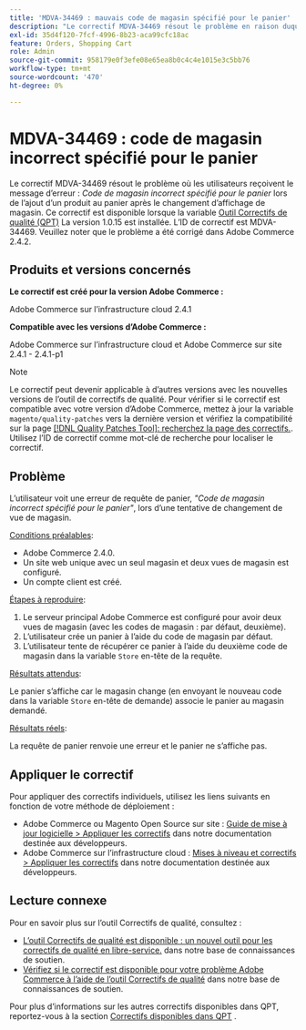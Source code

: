 ```yaml
---
title: 'MDVA-34469 : mauvais code de magasin spécifié pour le panier'
description: "Le correctif MDVA-34469 résout le problème en raison duquel les utilisateurs reçoivent le message d’erreur : *Code de magasin incorrect spécifié pour le panier* lors de l’ajout d’un produit au panier après le changement d’affichage du magasin. Ce correctif est disponible lorsque l’[outil de correctifs de qualité (QPT)](https://devdocs.magento.com/guides/v2.4/comp-mgr/patching.html#mqp) 1.0.15 est installé. L’ID de correctif est MDVA-34469. Veuillez noter que le problème a été corrigé dans Adobe Commerce 2.4.2."
exl-id: 35d4f120-7fcf-4996-8b23-aca99cfc18ac
feature: Orders, Shopping Cart
role: Admin
source-git-commit: 958179e0f3efe08e65ea8b0c4c4e1015e3c5bb76
workflow-type: tm+mt
source-wordcount: '470'
ht-degree: 0%

---
```


# MDVA-34469 : code de magasin incorrect spécifié pour le panier

Le correctif MDVA-34469 résout le problème où les utilisateurs reçoivent le message d’erreur : *Code de magasin incorrect spécifié pour le panier* lors de l’ajout d’un produit au panier après le changement d’affichage de magasin. Ce correctif est disponible lorsque la variable [Outil Correctifs de qualité (QPT)](https://devdocs.magento.com/guides/v2.4/comp-mgr/patching.html#mqp) La version 1.0.15 est installée. L’ID de correctif est MDVA-34469. Veuillez noter que le problème a été corrigé dans Adobe Commerce 2.4.2.

## Produits et versions concernés

**Le correctif est créé pour la version Adobe Commerce :**

Adobe Commerce sur l’infrastructure cloud 2.4.1

**Compatible avec les versions d’Adobe Commerce :**

Adobe Commerce sur l’infrastructure cloud et Adobe Commerce sur site 2.4.1 - 2.4.1-p1

>[!NOTE]
>
>Le correctif peut devenir applicable à d’autres versions avec les nouvelles versions de l’outil de correctifs de qualité. Pour vérifier si le correctif est compatible avec votre version d’Adobe Commerce, mettez à jour la variable `magento/quality-patches` vers la dernière version et vérifiez la compatibilité sur la page [[!DNL Quality Patches Tool]: recherchez la page des correctifs.](https://devdocs.magento.com/quality-patches/tool.html#patch-grid). Utilisez l’ID de correctif comme mot-clé de recherche pour localiser le correctif.

## Problème

L’utilisateur voit une erreur de requête de panier, *&quot;Code de magasin incorrect spécifié pour le panier&quot;*, lors d’une tentative de changement de vue de magasin.

<u>Conditions préalables</u>:

* Adobe Commerce 2.4.0.
* Un site web unique avec un seul magasin et deux vues de magasin est configuré.
* Un compte client est créé.

<u>Étapes à reproduire</u>:

1. Le serveur principal Adobe Commerce est configuré pour avoir deux vues de magasin (avec les codes de magasin : par défaut, deuxième).
1. L’utilisateur crée un panier à l’aide du code de magasin par défaut.
1. L’utilisateur tente de récupérer ce panier à l’aide du deuxième code de magasin dans la variable `Store` en-tête de la requête.

<u>Résultats attendus</u>:

Le panier s’affiche car le magasin change (en envoyant le nouveau code dans la variable `Store` en-tête de demande) associe le panier au magasin demandé.

<u>Résultats réels</u>:

La requête de panier renvoie une erreur et le panier ne s’affiche pas.

## Appliquer le correctif

Pour appliquer des correctifs individuels, utilisez les liens suivants en fonction de votre méthode de déploiement :

* Adobe Commerce ou Magento Open Source sur site : [Guide de mise à jour logicielle > Appliquer les correctifs](https://devdocs.magento.com/guides/v2.4/comp-mgr/patching/mqp.html) dans notre documentation destinée aux développeurs.
* Adobe Commerce sur l’infrastructure cloud : [Mises à niveau et correctifs > Appliquer les correctifs](https://devdocs.magento.com/cloud/project/project-patch.html) dans notre documentation destinée aux développeurs.

## Lecture connexe

Pour en savoir plus sur l’outil Correctifs de qualité, consultez :

* [L’outil Correctifs de qualité est disponible : un nouvel outil pour les correctifs de qualité en libre-service.](/help/announcements/adobe-commerce-announcements/magento-quality-patches-released-new-tool-to-self-serve-quality-patches.md) dans notre base de connaissances de soutien.
* [Vérifiez si le correctif est disponible pour votre problème Adobe Commerce à l’aide de l’outil Correctifs de qualité](/help/support-tools/patches-available-in-qpt-tool/check-patch-for-magento-issue-with-magento-quality-patches.md) dans notre base de connaissances de soutien.

Pour plus d’informations sur les autres correctifs disponibles dans QPT, reportez-vous à la section [Correctifs disponibles dans QPT](https://support.magento.com/hc/en-us/sections/360010506631-Patches-available-in-QPT-tool-) .
